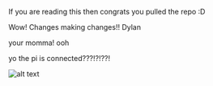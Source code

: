 If you are reading this then congrats you pulled the repo :D

Wow!
Changes
making changes!!
Dylan

your momma! ooh

yo the pi is connected???!?!??!

![alt text](https://github.com/steineca/Armold/UML_diagram.png?raw=true)